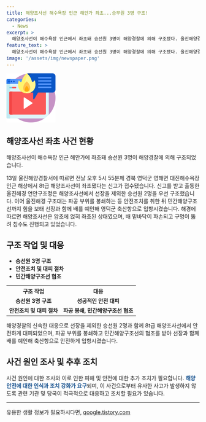 ```yaml
---
title: 해양조사선 해수욕장 인근 해안가 좌초...승무원 3명 구조!
categories:
  - News
excerpt: >
  해양조사선이 해수욕장 인근에서 좌초돼 승선원 3명이 해양경찰에 의해 구조됐다. 울진해양경찰서에 따르면 8t급 해양조사선이 암초에 얹혀 좌초된 상황이었고, 해경은 파손된 배를 안전조치 취한 후 민간해양구조선의 도움을 받아 승선원을 구조했다. 사고 발생 경위에 대한 추가 정보가 필요하며, 승선원의 상태와 안전에 대한 관심이 높아질 전망이다.
feature_text: >
  해양조사선이 해수욕장 인근에서 좌초돼 승선원 3명이 해양경찰에 의해 구조됐다. 울진해양경찰서에 따르면 8t급 해양조사선이 암초에 얹혀 좌초된 상황이었고, 해경은 파손된 배를 안전조치 취한 후 민간해양구조선의 도움을 받아 승선원을 구조했다. 사고 발생 경위에 대한 추가 정보가 필요하며, 승선원의 상태와 안전에 대한 관심이 높아질 전망이다.
image: '/assets/img/newspaper.png'
---
```


<p><img src="/assets/img/news.png" alt="rentncar 속보" /></p>

<h2 data-ke-size="size26">해양조사선 좌초 사건 현황</h2>

<p>해양조사선이 해수욕장 인근 해안가에 좌초돼 승선원 3명이 해양경찰에 의해 구조되었습니다.</p>

<p data-ke-size="size16">13일 울진해양경찰서에 따르면 전날 오후 5시 55분께 경북 영덕군 영해면 대진해수욕장 인근 해상에서 8t급 해양조사선이 좌초됐다는 신고가 접수됐습니다. 신고를 받고 출동한 울진해경 연안구조정은 해양조사선에서 선장을 제외한 승선원 2명을 우선 구조했습니다. 이어 울진해경 구조대는 파공 부위를 봉쇄하는 등 안전조치를 취한 뒤 민간해양구조선까지 힘을 보태 선장과 함께 배를 예인해 영덕군 축산항으로 입항시켰습니다. 해경에 따르면 해양조사선은 암초에 얹혀 좌초된 상태였으며, 배 밑바닥이 파손되고 구멍이 뚫려 침수도 진행되고 있었습니다.</p>

<h2 data-ke-size="size26">구조 작업 및 대응</h2>

<ul>
    <li><b>승선원 3명 구조</b></li>
    <li><b>안전조치 및 대피 절차</b></li>
    <li><b>민간해양구조선 협조</b></li>
</ul>

<table>
    <tr>
        <th>구조 작업</th>
        <th>대응</th>
    </tr>
    <tr>
        <td style="text-align: center; height: 17px;"><b>승선원 3명 구조</b></td>
        <td style="text-align: center; height: 17px;"><b>성공적인 안전 대피</b></td>
    </tr>
    <tr>
        <td style="text-align: center; height: 17px;"><b>안전조치 및 대피 절차</b></td>
        <td style="text-align: center; height: 17px;"><b>파공 봉쇄, 민간해양구조선 협조</b></td>
    </tr>
</table>

<p data-ke-size="size16">해양경찰의 신속한 대응으로 선장을 제외한 승선원 2명과 함께 8t급 해양조사선에서 안전하게 대피되었으며, 파공 부위를 봉쇄하고 민간해양구조선의 협조를 받아 선장과 함께 배를 예인해 축산항으로 안전하게 입항시켰습니다.</p>

<h2 data-ke-size="size26">사건 원인 조사 및 추후 조치</h2>

<p>사건 원인에 대한 조사와 이로 인한 피해 및 안전에 대한 추가 조치가 필요합니다. <b><span style="color: #1a5490;">해양 안전에 대한 인식과 조치 강화가 요구</span></b>되며, 이 사건으로부터 유사한 사고가 발생하지 않도록 관련 기관 및 당국이 적극적으로 대응하고 조치할 필요가 있습니다.</p>

<hr data-ke-size="size16">
유용한 생활 정보가 필요하시다면, <a href="https://qoogle.tistory.com" rel="dofollow">qoogle.tistory.com</a>


